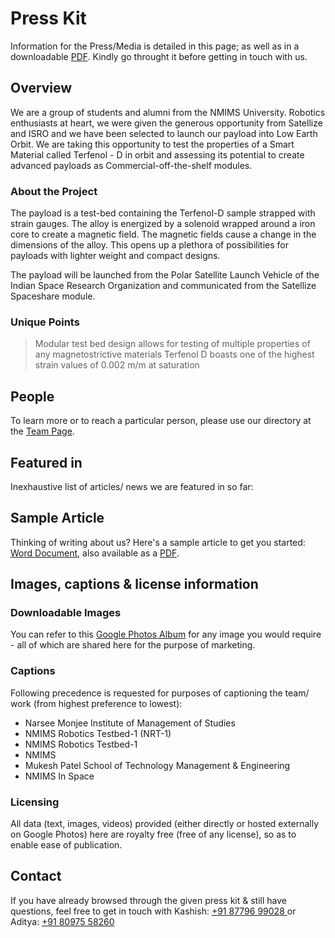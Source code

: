 # Press Kit

Information for the Press/Media is detailed in this page; as well as in a downloadable [PDF](#). Kindly go throught it before getting in touch with us.

## Overview
We are a group of students and alumni from the NMIMS University. Robotics enthusiasts at heart, we were given the generous opportunity from Satellize and ISRO and we have been selected to launch our payload into Low Earth Orbit. We are taking this opportunity to test the properties of a Smart Material called Terfenol - D in orbit and assessing its potential to create advanced payloads as Commercial-off-the-shelf modules.

### About the Project
The payload is a test-bed containing the Terfenol-D sample strapped with strain gauges. The alloy is energized by a solenoid wrapped around a iron core to create a magnetic field. The magnetic fields cause a change in the dimensions of the alloy. This opens up a plethora of possibilities for payloads with lighter weight and compact designs. 

The payload will be launched from the Polar Satellite Launch Vehicle of the Indian Space Research Organization and communicated from the Satellize Spaceshare module.

### Unique Points
>Modular test bed design allows for testing of multiple properties of any magnetostrictive materials
>Terfenol D boasts one of the highest strain values of 0.002 m/m at saturation
>

## People
To learn more or to reach a particular person, please use our directory at the [Team Page](Team.html).

## Featured in
Inexhaustive list of articles/ news we are featured in so far:


## Sample Article
Thinking of writing about us? Here's a sample article to get you started: [Word Document](#), also available as a [PDF](#).

## Images, captions & license information

### Downloadable Images
You can refer to this [Google Photos Album](https://photos.app.goo.gl/uAix4ptpAFBXFjvH7) for any image you would require - all of which are shared here for the purpose of marketing.

### Captions
Following precedence is requested for purposes of captioning the team/ work (from highest preference to lowest):

* Narsee Monjee Institute of Management of Studies
* NMIMS Robotics Testbed-1 (NRT-1)
* NMIMS Robotics Testbed-1
* NMIMS
* Mukesh Patel School of Technology Management & Engineering
* NMIMS In Space

### Licensing
All data (text, images, videos) provided (either directly or hosted externally on Google Photos) here are royalty free (free of any license), so as to enable ease of publication.

## Contact
If you have already browsed through the given press kit & still have questions, feel free to get in touch with Kashish: 
<a href="tel:+91 87796 99028">
+91 87796 99028
</a>
or Aditya:
<a href="tel:+91 80975 58260">
+91 80975 58260
</a>